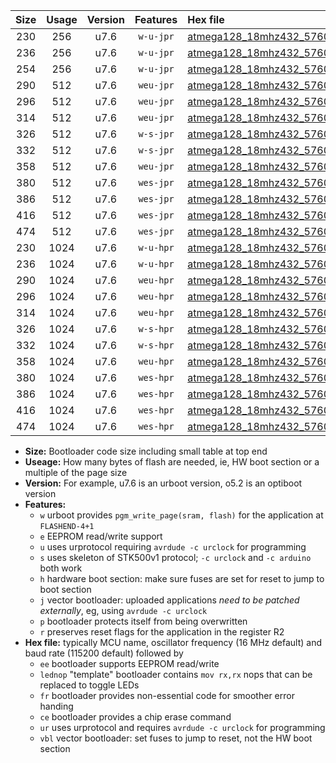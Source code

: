 |Size|Usage|Version|Features|Hex file|
|:-:|:-:|:-:|:-:|:--|
|230|256|u7.6|`w-u-jpr`|[atmega128_18mhz432_57600bps_ur_vbl.hex](https://raw.githubusercontent.com/stefanrueger/urboot/main/atmega128_18mhz432_57600bps_ur_vbl.hex)|
|236|256|u7.6|`w-u-jpr`|[atmega128_18mhz432_57600bps_lednop_ur_vbl.hex](https://raw.githubusercontent.com/stefanrueger/urboot/main/atmega128_18mhz432_57600bps_lednop_ur_vbl.hex)|
|254|256|u7.6|`w-u-jpr`|[atmega128_18mhz432_57600bps_lednop_fr_ur_vbl.hex](https://raw.githubusercontent.com/stefanrueger/urboot/main/atmega128_18mhz432_57600bps_lednop_fr_ur_vbl.hex)|
|290|512|u7.6|`weu-jpr`|[atmega128_18mhz432_57600bps_ee_ur_vbl.hex](https://raw.githubusercontent.com/stefanrueger/urboot/main/atmega128_18mhz432_57600bps_ee_ur_vbl.hex)|
|296|512|u7.6|`weu-jpr`|[atmega128_18mhz432_57600bps_ee_lednop_ur_vbl.hex](https://raw.githubusercontent.com/stefanrueger/urboot/main/atmega128_18mhz432_57600bps_ee_lednop_ur_vbl.hex)|
|314|512|u7.6|`weu-jpr`|[atmega128_18mhz432_57600bps_ee_lednop_fr_ur_vbl.hex](https://raw.githubusercontent.com/stefanrueger/urboot/main/atmega128_18mhz432_57600bps_ee_lednop_fr_ur_vbl.hex)|
|326|512|u7.6|`w-s-jpr`|[atmega128_18mhz432_57600bps_vbl.hex](https://raw.githubusercontent.com/stefanrueger/urboot/main/atmega128_18mhz432_57600bps_vbl.hex)|
|332|512|u7.6|`w-s-jpr`|[atmega128_18mhz432_57600bps_lednop_vbl.hex](https://raw.githubusercontent.com/stefanrueger/urboot/main/atmega128_18mhz432_57600bps_lednop_vbl.hex)|
|358|512|u7.6|`weu-jpr`|[atmega128_18mhz432_57600bps_ee_lednop_fr_ce_ur_vbl.hex](https://raw.githubusercontent.com/stefanrueger/urboot/main/atmega128_18mhz432_57600bps_ee_lednop_fr_ce_ur_vbl.hex)|
|380|512|u7.6|`wes-jpr`|[atmega128_18mhz432_57600bps_ee_vbl.hex](https://raw.githubusercontent.com/stefanrueger/urboot/main/atmega128_18mhz432_57600bps_ee_vbl.hex)|
|386|512|u7.6|`wes-jpr`|[atmega128_18mhz432_57600bps_ee_lednop_vbl.hex](https://raw.githubusercontent.com/stefanrueger/urboot/main/atmega128_18mhz432_57600bps_ee_lednop_vbl.hex)|
|416|512|u7.6|`wes-jpr`|[atmega128_18mhz432_57600bps_ee_lednop_fr_vbl.hex](https://raw.githubusercontent.com/stefanrueger/urboot/main/atmega128_18mhz432_57600bps_ee_lednop_fr_vbl.hex)|
|474|512|u7.6|`wes-jpr`|[atmega128_18mhz432_57600bps_ee_lednop_fr_ce_vbl.hex](https://raw.githubusercontent.com/stefanrueger/urboot/main/atmega128_18mhz432_57600bps_ee_lednop_fr_ce_vbl.hex)|
|230|1024|u7.6|`w-u-hpr`|[atmega128_18mhz432_57600bps_ur.hex](https://raw.githubusercontent.com/stefanrueger/urboot/main/atmega128_18mhz432_57600bps_ur.hex)|
|236|1024|u7.6|`w-u-hpr`|[atmega128_18mhz432_57600bps_lednop_ur.hex](https://raw.githubusercontent.com/stefanrueger/urboot/main/atmega128_18mhz432_57600bps_lednop_ur.hex)|
|290|1024|u7.6|`weu-hpr`|[atmega128_18mhz432_57600bps_ee_ur.hex](https://raw.githubusercontent.com/stefanrueger/urboot/main/atmega128_18mhz432_57600bps_ee_ur.hex)|
|296|1024|u7.6|`weu-hpr`|[atmega128_18mhz432_57600bps_ee_lednop_ur.hex](https://raw.githubusercontent.com/stefanrueger/urboot/main/atmega128_18mhz432_57600bps_ee_lednop_ur.hex)|
|314|1024|u7.6|`weu-hpr`|[atmega128_18mhz432_57600bps_ee_lednop_fr_ur.hex](https://raw.githubusercontent.com/stefanrueger/urboot/main/atmega128_18mhz432_57600bps_ee_lednop_fr_ur.hex)|
|326|1024|u7.6|`w-s-hpr`|[atmega128_18mhz432_57600bps.hex](https://raw.githubusercontent.com/stefanrueger/urboot/main/atmega128_18mhz432_57600bps.hex)|
|332|1024|u7.6|`w-s-hpr`|[atmega128_18mhz432_57600bps_lednop.hex](https://raw.githubusercontent.com/stefanrueger/urboot/main/atmega128_18mhz432_57600bps_lednop.hex)|
|358|1024|u7.6|`weu-hpr`|[atmega128_18mhz432_57600bps_ee_lednop_fr_ce_ur.hex](https://raw.githubusercontent.com/stefanrueger/urboot/main/atmega128_18mhz432_57600bps_ee_lednop_fr_ce_ur.hex)|
|380|1024|u7.6|`wes-hpr`|[atmega128_18mhz432_57600bps_ee.hex](https://raw.githubusercontent.com/stefanrueger/urboot/main/atmega128_18mhz432_57600bps_ee.hex)|
|386|1024|u7.6|`wes-hpr`|[atmega128_18mhz432_57600bps_ee_lednop.hex](https://raw.githubusercontent.com/stefanrueger/urboot/main/atmega128_18mhz432_57600bps_ee_lednop.hex)|
|416|1024|u7.6|`wes-hpr`|[atmega128_18mhz432_57600bps_ee_lednop_fr.hex](https://raw.githubusercontent.com/stefanrueger/urboot/main/atmega128_18mhz432_57600bps_ee_lednop_fr.hex)|
|474|1024|u7.6|`wes-hpr`|[atmega128_18mhz432_57600bps_ee_lednop_fr_ce.hex](https://raw.githubusercontent.com/stefanrueger/urboot/main/atmega128_18mhz432_57600bps_ee_lednop_fr_ce.hex)|

- **Size:** Bootloader code size including small table at top end
- **Useage:** How many bytes of flash are needed, ie, HW boot section or a multiple of the page size
- **Version:** For example, u7.6 is an urboot version, o5.2 is an optiboot version
- **Features:**
  + `w` urboot provides `pgm_write_page(sram, flash)` for the application at `FLASHEND-4+1`
  + `e` EEPROM read/write support
  + `u` uses urprotocol requiring `avrdude -c urclock` for programming
  + `s` uses skeleton of STK500v1 protocol; `-c urclock` and `-c arduino` both work
  + `h` hardware boot section: make sure fuses are set for reset to jump to boot section
  + `j` vector bootloader: uploaded applications *need to be patched externally*, eg, using `avrdude -c urclock`
  + `p` bootloader protects itself from being overwritten
  + `r` preserves reset flags for the application in the register R2
- **Hex file:** typically MCU name, oscillator frequency (16 MHz default) and baud rate (115200 default) followed by
  + `ee` bootloader supports EEPROM read/write
  + `lednop` "template" bootloader contains `mov rx,rx` nops that can be replaced to toggle LEDs
  + `fr` bootloader provides non-essential code for smoother error handing
  + `ce` bootloader provides a chip erase command
  + `ur` uses urprotocol and requires `avrdude -c urclock` for programming
  + `vbl` vector bootloader: set fuses to jump to reset, not the HW boot section
